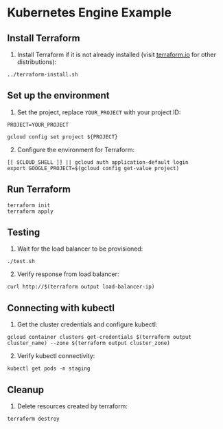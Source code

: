 # Kubernetes Engine Example

## Install Terraform
1. Install Terraform if it is not already installed (visit [terraform.io](https://terraform.io) for other distributions):
```
../terraform-install.sh
```
## Set up the environment
1. Set the project, replace `YOUR_PROJECT` with your project ID:
```
PROJECT=YOUR_PROJECT
```
```
gcloud config set project ${PROJECT}
```
2. Configure the environment for Terraform:
```
[[ $CLOUD_SHELL ]] || gcloud auth application-default login
export GOOGLE_PROJECT=$(gcloud config get-value project)
```
## Run Terraform
```
terraform init
terraform apply
```
## Testing
1. Wait for the load balancer to be provisioned:
```
./test.sh
```
2. Verify response from load balancer:
```
curl http://$(terraform output load-balancer-ip)
```
## Connecting with kubectl
1. Get the cluster credentials and configure kubectl:
```
gcloud container clusters get-credentials $(terraform output cluster_name) --zone $(terraform output cluster_zone)
```
2. Verify kubectl connectivity:
```
kubectl get pods -n staging
```
## Cleanup
1. Delete resources created by terraform:
```
terraform destroy
```
